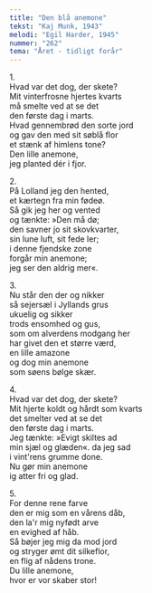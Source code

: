 ```yaml
---
title: "Den blå anemone"
tekst: "Kaj Munk, 1943"
melodi: "Egil Harder, 1945"
nummer: "262"
tema: "Året - tidligt forår"
---
```

1.<br>
Hvad var det dog, der skete?<br>
Mit vinterfrosne hjertes kvarts<br>
må smelte ved at se det<br>
den første dag i marts.<br>
Hvad gennembrød den sorte jord<br>
og gav den med sit søblå flor<br>
et stænk af himlens tone?<br>
Den lille anemone,<br>
jeg planted dér i fjor.<br>

2.<br>
På Lolland jeg den hented,<br>
et kærtegn fra min fødeø.<br>
Så gik jeg her og vented<br>
og tænkte: »Den må dø;<br>
den savner jo sit skovkvarter,<br>
sin lune luft, sit fede ler;<br>
i denne fjendske zone<br>
forgår min anemone;<br>
jeg ser den aldrig mer«.<br>

3.<br>
Nu står den der og nikker<br>
så sejersæl i Jyllands grus<br>
ukuelig og sikker<br>
trods ensomhed og gus,<br>
som om alverdens modgang her<br>
har givet den et større værd,<br>
en lille amazone<br>
og dog min anemone<br>
som søens bølge skær.<br>

4.<br>
Hvad var det dog, der skete?<br>
Mit hjerte koldt og hårdt som kvarts<br>
det smelter ved at se det<br>
den første dag i marts.<br>
Jeg tænkte: »Evigt skiltes ad<br>
min sjæl og glæden«. da jeg sad<br>
i vint'rens grumme done.<br>
Nu gør min anemone<br>
ig atter fri og glad.<br>

5.<br>
For denne rene farve<br>
den er mig som en vårens dåb,<br>
den la'r mig nyfødt arve<br>
en evighed af håb.<br>
Så bøjer jeg mig da mod jord<br>
og stryger ømt dit silkeflor,<br>
en flig af nådens trone.<br>
Du lille anemone,<br>
hvor er vor skaber stor!<br>
